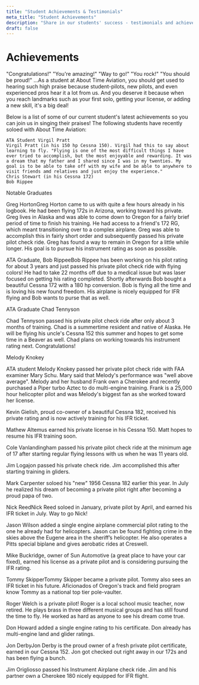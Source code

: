 ```yaml
---
title: "Student Achievements & Testimonials"
meta_title: "Student Achievements"
description: "Share in our students' success - testimonials and achievements"
draft: false
---
```


# Achievements

"Congratulations!" "You're amazing!" "Way to go!" "You rock!" "You should be proud!" …As a student at About Time Aviation, you should get used to hearing such high praise because student-pilots, new pilots, and even experienced pros hear it a lot from us. And you deserve it because when you reach landmarks such as your first solo, getting your license, or adding a new skill, it's a big deal!

Below is a list of some of our current student's latest achievements so you can join us in singing their praises!
The following students have recently soloed with About Time Aviation:

    ATA Student Virgil Pratt
    Virgil Pratt (in his 150 hp Cessna 150). Virgil had this to say about learning to fly. "Flying is one of the most difficult things I have ever tried to accomplish, but the most enjoyable and rewarding. It was a dream that my father and I shared since I was in my twenties. My goal is to be able to take off with my wife and be able to anywhere to visit friends amd relatives and just enjoy the experience."
    Chris Stewart (in his Cessna 172)
    Bob Rippee

Notable Graduates

Greg HortonGreg Horton came to us with quite a few hours already in his logbook. He had been flying 172s in Arizona, working toward his private. Greg lives in Alaska and was able to come down to Oregon for a fairly brief period of time to finish his training. He had access to a friend's 172 RG, which meant transitioning over to a complex airplane. Greg was able to accomplish this in fairly short order and subsequently passed his private pilot check ride. Greg has found a way to remain in Oregon for a little while longer. His goal is to pursue his instrument rating as soon as possible.

ATA Graduate, Bob RippeeBob Rippee has been working on his pilot rating for about 3 years and just passed his private pilot check ride with flying colors! He had to take 22 months off due to a medical issue but was laser focused on getting his rating completed. Shortly afterwards Bob bought a beautiful Cessna 172 with a 180 hp conversion. Bob is flying all the time and is loving his new found freedom. His airplane is nicely equipped for IFR flying and Bob wants to purse that as well.

ATA Graduate Chad Tennyson

Chad Tennyson passed his private pilot check ride after only about 3 months of training. Chad is a summertime resident and native of Alaska. He will be flying his uncle's Cessna 152 this summer and hopes to get some time in a Beaver as well. Chad plans on working towards his instrument rating next. Congratulations!

Melody Knokey

ATA student Melody Knokey passed her private pilot check ride with FAA examiner Mary Schu. Mary said that Melody's performance was "well above average". Melody and her husband Frank own a Cherokee and recently purchased a Piper turbo Aztec to do multi-engine training. Frank is a 25,000 hour helicopter pilot and was Melody's biggest fan as she worked toward her license.

Kevin Gielish, proud co-owner of a beautiful Cessna 182, received his private rating and is now actively training for his IFR ticket.

Mathew Altemus earned his private license in his Cessna 150. Matt hopes to resume his IFR training soon.

Cole Vanlandingham passed his private pilot check ride at the minimum age of 17 after starting regular flying lessons with us when he was 11 years old.

Jim Logajon passed his private check ride. Jim accomplished this after starting training in gliders.

Mark Carpenter soloed his "new" 1956 Cessna 182 earlier this year. In July he realized his dream of becoming a private pilot right after becoming a proud papa of two.

Nick ReedNick Reed soloed in January, private pilot by April, and earned his IFR ticket in July. Way to go Nick!

Jason Wilson added a single engine airplane commercial pilot rating to the one he already had for helicopters. Jason can be found fighting crime in the skies above the Eugene area in the sheriff’s helicopter. He also operates a Pitts special biplane and gives aerobatic rides at Creswell.

Mike Buckridge, owner of Sun Automotive (a great place to have your car fixed), earned his license as a private pilot and is considering pursuing the IFR rating.

Tommy SkipperTommy Skipper became a private pilot. Tommy also sees an IFR ticket in his future. Aficionados of Oregon's track and field program know Tommy as a national top tier pole-vaulter.

Roger Welch is a private pilot! Roger is a local school music teacher, now retired. He plays brass in three different musical groups and has still found the time to fly. He worked as hard as anyone to see his dream come true.

Don Howard added a single engine rating to his certificate. Don already has multi-engine land and glider ratings.

Jon DerbyJon Derby is the proud owner of a fresh private pilot certificate, earned in our Cessna 152. Jon got checked out right away in our 172s and has been flying a bunch.

Jim Origliosso passed his Instrument Airplane check ride. Jim and his partner own a Cherokee 180 nicely equipped for IFR flight.